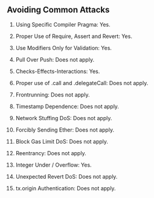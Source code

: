 ## Avoiding Common Attacks

1. Using Specific Compiler Pragma: Yes.

2. Proper Use of Require, Assert and Revert: Yes.

3. Use Modifiers Only for Validation: Yes.

4. Pull Over Push: Does not apply.

5. Checks-Effects-Interactions: Yes.

6. Proper use of .call and .delegateCall: Does not apply.

7. Frontrunning: Does not apply.

8. Timestamp Dependence: Does not apply.

9. Network Stuffing DoS: Does not apply.

10. Forcibly Sending Ether: Does not apply.

11. Block Gas Limit DoS: Does not apply.

12. Reentrancy: Does not apply.

13. Integer Under / Overflow: Yes.

14. Unexpected Revert DoS: Does not apply.

15. tx.origin Authentication: Does not apply.